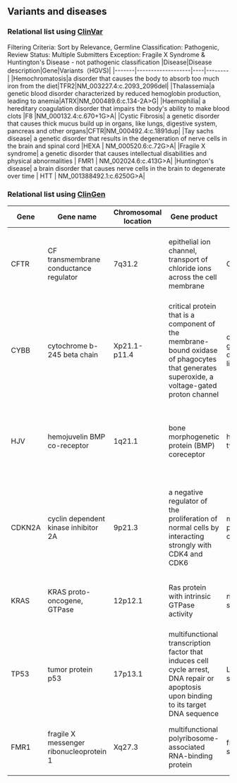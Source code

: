 ## Variants and diseases

### Relational list using [ClinVar](https://www.ncbi.nlm.nih.gov/clinvar/)
Filtering Criteria: Sort by Relevance, Germline Classification: Pathogenic, Review Status: Multiple Submitters
Exception: Fragile X Syndrome & Huntington's Disease - not pathogenic classification
|Disease|Disease description|Gene|Variants（HGVS)|
|-------|-------------------|----|--------|
|Hemochromatosis|a disorder that causes the body to absorb too much iron from the diet|TFR2|NM_003227.4:c.2093_2096del|
|Thalassemia|a genetic blood disorder characterized by reduced hemoglobin production, leading to anemia|ATRX|NM_000489.6:c.134-2A>G|
|Haemophilia|	a hereditary coagulation disorder that impairs the body's ability to make blood clots	|F8	|NM_000132.4:c.670+1G>A|
|Cystic Fibrosis|	a genetic disorder that causes thick mucus build up in organs, like lungs, digestive system, pancreas and other organs|CFTR|NM_000492.4:c.1891dup|
|Tay sachs disease|	a genetic disorder that results in the degeneration of nerve cells in the brain and spinal cord	|HEXA	|	NM_000520.6:c.72G>A|
|Fragile X syndrome|	a genetic disorder that causes intellectual disabilities and physical abnormalities |	FMR1	|	NM_002024.6:c.413G>A|
|Huntington's disease|	a brain disorder that causes nerve cells in the brain to degenerate over time	|	HTT	|	NM_001388492.1:c.6250G>A|


### Relational list using [ClinGen](https://clinicalgenome.org/)

|Gene|Gene name|Chromosomal location|Gene product|Disease|Disease description|
|----|---------|--------------------|------------|-------|-------------------|
|CFTR|CF transmembrane conductance regulator|7q31.2|epithelial ion channel, transport of chloride ions across the cell membrane|Cystic fibrosis|a genetic disorder characterized by the production of sweat with a high salt content and mucus secretions with an abnormal viscosity|
|CYBB|		cytochrome b-245 beta chain    |		Xp21.1-p11.4| critical protein that is a component of the membrane-bound oxidase of phagocytes that generates superoxide, a voltage-gated proton channel		|  chronic granulomatous disease (X-linked)	|	a primary immunodeficiency disorder of phagocytes that	result in increased amount of bacterial and fungal infections in different organs |
|HJV|	hemojuvelin BMP co-receptor	  |	1q21.1	|	bone morphogenetic protein (BMP) coreceptor	|	hemochromatosis type 2A	(juvenile) |	an autosomal recessive disorder that results in severe iron loading and organ failure in young adults before 30 years of age	 |
|CDKN2A|	cyclin dependent kinase inhibitor 2A	|		9p21.3| a negative regulator of the proliferation of normal cells by interacting strongly with CDK4 and CDK6		|		melanoma-pancreatic cancer syndrome|		an inherited cancer predisposition syndrome where mutation carriers have a higher risk of developing malignant melanoma and/or pancreatic cancer |
|KRAS| KRAS proto-oncogene, GTPase|	12p12.1	|	Ras protein with intrinsic GTPase activity 	|	noonan syndrome	|	a genetic disorder that results in abnormal development of multiple body parts	|
|TP53|	tumor protein p53    	|		17p13.1|	multifunctional transcription factor that induces cell cycle arrest, DNA repair or apoptosis upon binding to its target DNA sequence 	|	Li-Fraumeni syndrome	|	a rare genetic disorder that increases the risk of the individual and their family members of developing cancer	 |
|FMR1	 |		  fragile X messenger ribonucleoprotein 1  |		Xq27.3|	multifunctional polyribosome-associated RNA-binding protein	|fragile X syndrome|a genetic disorder that causes intellectual disabilities and physical abnormalities|
